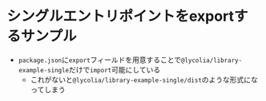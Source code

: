 # シングルエントリポイントをexportするサンプル

- `package.json`に`export`フィールドを用意することで`@lycolia/library-example-single`だけで`import`可能にしている
  - これがないと`@lycolia/library-example-single/dist`のような形式になってしまう
